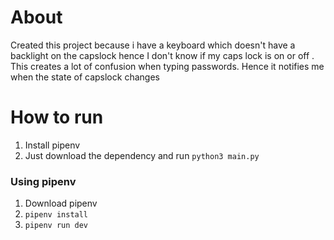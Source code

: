 # About

Created this project because i have a keyboard which doesn't have a backlight on the capslock hence I don't know if my caps lock is on or off . This creates a lot of confusion when typing passwords. Hence it notifies me when the state of capslock changes

# How to run

1. Install pipenv
2. Just download the dependency and run ```python3 main.py```

### Using pipenv

1. Download pipenv
2. ```pipenv install```
3. ```pipenv run dev```
